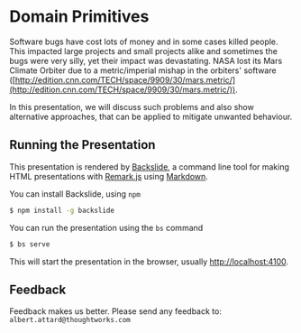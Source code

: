 # Domain Primitives

Software bugs have cost lots of money and in some cases killed people.  This impacted large projects and small projects alike and sometimes the bugs were very silly, yet their impact was devastating.  NASA lost its Mars Climate Orbiter due to a metric/imperial mishap in the orbiters' software ([http://edition.cnn.com/TECH/space/9909/30/mars.metric/](http://edition.cnn.com/TECH/space/9909/30/mars.metric/)).

In this presentation, we will discuss such problems and also show alternative approaches, that can be applied to mitigate unwanted behaviour.

## Running the Presentation

This presentation is rendered by [Backslide](https://www.npmjs.com/package/backslide), a command line tool for making HTML presentations with [Remark.js](https://github.com/gnab/remark) using [Markdown](https://github.com/adam-p/markdown-here/wiki/Markdown-Cheatsheet).

You can install Backslide, using `npm`

```bash
$ npm install -g backslide
```

You can run the presentation using the `bs` command

```bash
$ bs serve
```

This will start the presentation in the browser, usually [http://localhost:4100](http://localhost:4100).

## Feedback

Feedback makes us better.  Please send any feedback to: `albert.attard@thoughtworks.com`
